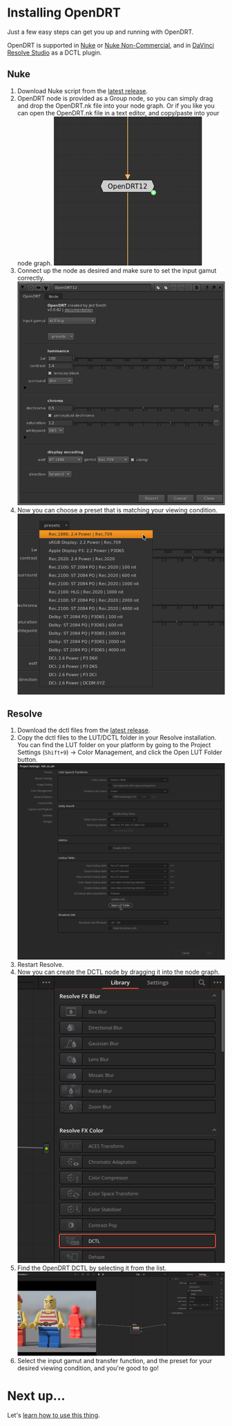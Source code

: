 # Installing OpenDRT

Just a few easy steps can get you up and running with OpenDRT.

OpenDRT is supported in [Nuke](https://www.foundry.com/products/nuke) or [Nuke Non-Commercial](https://www.foundry.com/products/nuke/non-commercial), and in [DaVinci Resolve Studio](https://www.blackmagicdesign.com/ca/products/davinciresolve/studio) as a DCTL plugin.

## Nuke

1. Download Nuke script from the [latest release](https://github.com/jedypod/open-display-transform/releases). 
2. OpenDRT node is provided as a Group node, so you can simply drag and drop the OpenDRT.nk file into your node graph. Or if you like you can open the OpenDRT.nk file in a text editor, and copy/paste into your node graph.
![OpenDRT Node Graph Screenshot](img/ui/OpenDRT_Nuke_node.png)
3. Connect up the node as desired and make sure to set the input gamut correctly.
   ![OpenDRT UI](img/ui/OpenDRT_Nuke_v0.0.82.png)
4. Now you can choose a preset that is matching your viewing condition.
   ![OpenDRT UI Presets](img/ui/OpenDRT_Nuke_v0.0.82_presets.png)


## Resolve

1. Download the dctl files from the [latest release](https://github.com/jedypod/open-display-transform/releases). 
2. Copy the dctl files to the LUT/DCTL folder in your Resolve installation. You can find the LUT folder on your platform by going to the Project Settings (`Shift+9`) -> Color Management, and click the Open LUT Folder button.
   ![Resolve Open LUT Folder](img/ui/Resolve_open_lut_folder.png)
3. Restart Resolve.
4. Now you can create the DCTL node by dragging it into the node graph.
   ![Resolve Create DCTL](img/ui/Resolve_Load_DCTL_Node.png)
5. Find the OpenDRT DCTL by selecting it from the list.
   ![Resolve OpenDRT DCTL Loaded](img/ui/Resolve_OpenDRT_DCTL_loaded.png)
6. Select the input gamut and transfer function, and the preset for your desired viewing condition, and you're good to go!

# Next up...
Let's [learn how to use this thing](doc_parameters.md).
